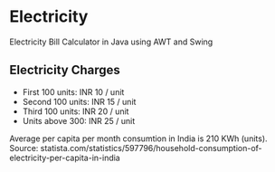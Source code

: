 # Electricity
Electricity Bill Calculator in Java using AWT and Swing

## Electricity Charges
* First 100 units: INR 10 / unit
* Second 100 units: INR 15 / unit
* Third 100 units: INR 20 / unit
* Units above 300: INR 25 / unit
 
Average per capita per month consumtion in India is 210 KWh (units).  
Source: statista.com/statistics/597796/household-consumption-of-electricity-per-capita-in-india
